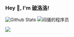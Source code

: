 ### Hey 👋, I'm [破洛洛](https://oluoluo.me)!

![Github Stats](https://github-readme-stats.vercel.app/api?username=plldds&show_icons=true) <img src="https://cdn.jsdelivr.net/gh/mzlogin/blog-assets@master/qrcode_196.jpg" alt="闷骚的程序员">

<a title="Hits" target="_blank" href="https://github.com/plldds/plldds"><img src="https://hits.b3log.org/mzlogin/mzlogin.svg"></a>

<!--
**mzlogin/mzlogin** is a ✨ _special_ ✨ repository because its `README.md` (this file) appears on your GitHub profile.
Here are some ideas to get you started:
- 🔭 I’m currently working on ...
- 🌱 I’m currently learning ...
- 👯 I’m looking to collaborate on ...
- 🤔 I’m looking for help with ...
- 💬 Ask me about ...
- 📫 How to reach me: ...
- 😄 Pronouns: ...
- ⚡ Fun fact: ...
-->
